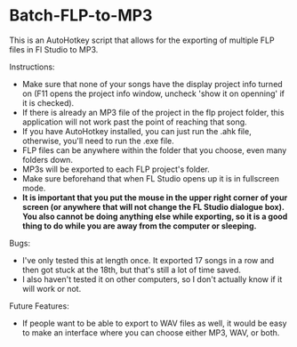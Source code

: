 Batch-FLP-to-MP3
================

This is an AutoHotkey script that allows for the exporting of multiple FLP files in Fl Studio to MP3.

Instructions:

* Make sure that none of your songs have the display project info turned on (F11 opens the project info window, uncheck 'show it on openning' if it is checked).
* If there is already an MP3 file of the project in the flp project folder, this application will not work past the point of reaching that song.
* If you have AutoHotkey installed, you can just run the .ahk file, otherwise, you'll need to run the .exe file.
* FLP files can be anywhere within the folder that you choose, even many folders down.
* MP3s will be exported to each FLP project's folder.
* Make sure beforehand that when FL Studio opens up it is in fullscreen mode.
* <b>It is important that you put the mouse in the upper right corner of your screen (or anywhere that will not change the FL Studio dialogue box). You also cannot be doing anything else while exporting, so it is a good thing to do while you are away from the computer or sleeping.</b>

Bugs:

* I've only tested this at length once. It exported 17 songs in a row and then got stuck at the 18th, but that's still a lot of time saved.
* I also haven't tested it on other computers, so I don't actually know if it will work or not.

Future Features:

* If people want to be able to export to WAV files as well, it would be easy to make an interface where you can choose either MP3, WAV, or both.